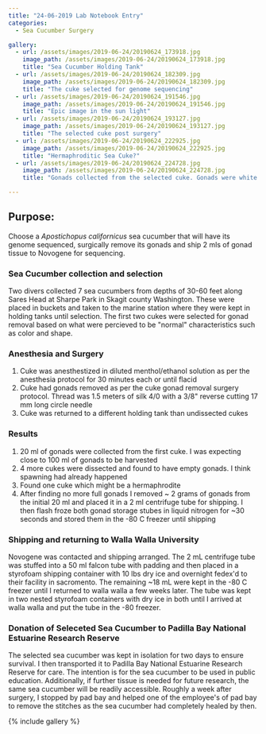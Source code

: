 ```yaml
---
title: "24-06-2019 Lab Notebook Entry"
categories:
  - Sea Cucumber Surgery

gallery:
  - url: /assets/images/2019-06-24/20190624_173918.jpg
    image_path: /assets/images/2019-06-24/20190624_173918.jpg
    title: "Sea Cucumber Holding Tank"
  - url: /assets/images/2019-06-24/20190624_182309.jpg
    image_path: /assets/images/2019-06-24/20190624_182309.jpg
    title: "The cuke selected for genome sequencing" 
  - url: /assets/images/2019-06-24/20190624_191546.jpg
    image_path: /assets/images/2019-06-24/20190624_191546.jpg
    title: "Epic image in the sun light" 
  - url: /assets/images/2019-06-24/20190624_193127.jpg
    image_path: /assets/images/2019-06-24/20190624_193127.jpg
    title: "The selected cuke post surgery" 
  - url: /assets/images/2019-06-24/20190624_222925.jpg
    image_path: /assets/images/2019-06-24/20190624_222925.jpg
    title: "Hermaphroditic Sea Cuke?" 
  - url: /assets/images/2019-06-24/20190624_224728.jpg
    image_path: /assets/images/2019-06-24/20190624_224728.jpg
    title: "Gonads collected from the selected cuke. Gonads were white and male"

---
```


## Purpose:
Choose a *Apostichopus californicus* sea cucumber that will have its genome sequenced, surgically remove its gonads and ship 2 mls of gonad tissue to Novogene for sequencing. 

### Sea Cucumber collection and selection

Two divers collected 7 sea cucumbers from depths of 30-60 feet along Sares Head at Sharpe Park in Skagit county Washington. These were placed in buckets and taken to the marine station where they were kept in holding tanks until selection. The first two cukes were selected for gonad removal based on what were percieved to be "normal" characteristics such as color and shape.

### Anesthesia and Surgery

1. Cuke was anesthestized in diluted menthol/ethanol solution as per the anesthesia protocol for 30 minutes each or until flacid
2. Cuke had gonads removed as per the cuke gonad removal surgery protocol. Thread was 1.5 meters of silk 4/0 with a 3/8" reverse cutting 17 mm long circle needle
3. Cuke was returned to a different holding tank than undissected cukes

### Results

1. 20 ml of gonads were collected from the first cuke. I was expecting close to 100 ml of gonads to be harvested
2. 4 more cukes were dissected and found to have empty gonads. I think spawning had already happened
3. Found one cuke which might be a hermaphrodite
4. After finding no more full gonads I removed ~ 2 grams of gonads from the initial 20 ml and placed it in a 2 ml centrifuge tube for shipping. I then flash froze both gonad storage stubes in liquid nitrogen for ~30 seconds and stored them in the -80 C freezer until shipping

### Shipping and returning to Walla Walla University
Novogene was contacted and shipping arranged. The 2 mL centrifuge tube was stuffed into a 50 ml falcon tube with padding and then placed in a styrofoam shipping container with 10 lbs dry ice and overnight fedex'd to their facility in sacromento. The remaining ~18 mL were kept in the -80 C freezer until I returned to walla walla a few weeks later. The tube was kept in two nested styrofoam containers with dry ice in both until I arrived at walla walla and put the tube in the -80 freezer.  

### Donation of Seleceted Sea Cucumber to Padilla Bay National Estuarine Research Reserve
The selected sea cucumber was kept in isolation for two days to ensure survival. I then transported it to Padilla Bay National Estuarine Research Reserve for care. The intention is for the sea cucumber to be used in public education. Additionally, if further tissue is needed for future research, the same sea cucumber will be readily accessible. Roughly a week after surgery, I stopped by pad bay and helped one of the employee's of pad bay to remove the stitches as the sea cucumber had completely healed by then. 


{% include gallery %}
